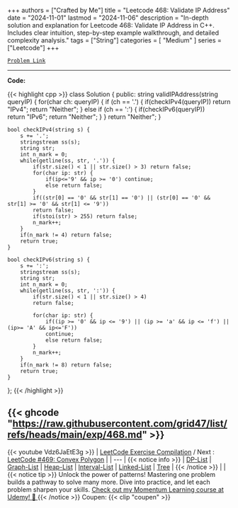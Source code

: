 
+++
authors = ["Crafted by Me"]
title = "Leetcode 468: Validate IP Address"
date = "2024-11-01"
lastmod = "2024-11-06"
description = "In-depth solution and explanation for Leetcode 468: Validate IP Address in C++. Includes clear intuition, step-by-step example walkthrough, and detailed complexity analysis."
tags = ["String"]
categories = [
    "Medium"
]
series = ["Leetcode"]
+++



[`Problem Link`](https://leetcode.com/problems/validate-ip-address/description/)

---
**Code:**

{{< highlight cpp >}}
class Solution {
public:
    string validIPAddress(string queryIP) {
        for(char ch: queryIP) {
            if (ch == '.') {
                if(checkIPv4(queryIP))
                    return "IPv4";
                return "Neither";
            } else if (ch == ':') {
                if(checkIPv6(queryIP))                
                    return "IPv6";
                return "Neither";
            }
        }
        return "Neither";
    }

    bool checkIPv4(string s) {
        s += '.';
        stringstream ss(s);
        string str;
        int n_mark = 0;
        while(getline(ss, str, '.')) {
            if(str.size() < 1 || str.size() > 3) return false;
            for(char ip: str) {
                if(ip<='9' && ip >= '0') continue;
                else return false;
            }
            if((str[0] == '0' && str[1] == '0') || (str[0] == '0' && str[1] >= '0' && str[1] <= '9'))
            return false;
            if(stoi(str) > 255) return false;
            n_mark++;
        }
        if(n_mark != 4) return false;
        return true;
    }

    bool checkIPv6(string s) {
        s += ':';
        stringstream ss(s);
        string str;
        int n_mark = 0;
        while(getline(ss, str, ':')) {
            if(str.size() < 1 || str.size() > 4)
            return false;

            for(char ip: str) {
                if((ip >= '0' && ip <= '9') || (ip >= 'a' && ip <= 'f') || (ip>= 'A' && ip<='F'))
                continue;
                else return false;
            }
            n_mark++;
        }
        if(n_mark != 8) return false;
        return true;
    }

};
{{< /highlight >}}

{{< ghcode "https://raw.githubusercontent.com/grid47/list/refs/heads/main/exp/468.md" >}}
---
{{< youtube Vdz6JaEtE3g >}}
| [LeetCode Exercise Compilation](https://grid47.xyz/leetcode/) / Next : [LeetCode #469: Convex Polygon](https://grid47.xyz/posts/leetcode_469) |
| --- |
{{< notice info >}}
| [DP-List](https://grid47.xyz/lists/dp/) | [Graph-List](https://grid47.xyz/lists/graph/) | [Heap-List](https://grid47.xyz/lists/heap/) | [Interval-List](https://grid47.xyz/lists/interval/) | [Linked-List](https://grid47.xyz/lists/ll/) | [Tree](https://grid47.xyz/lists/tree/) |
{{< /notice >}}
| |
{{< notice tip >}}
Unlock the power of patterns! Mastering one problem builds a pathway to solve many more. Dive into practice, and let each problem sharpen your skills. [Check out my Momentum Learning course at Udemy! 🚀 ](https://www.udemy.com/course/algorithms-and-data-structures-in-cpp/)
{{< /notice >}}
Coupen: {{< clip "coupen" >}}
